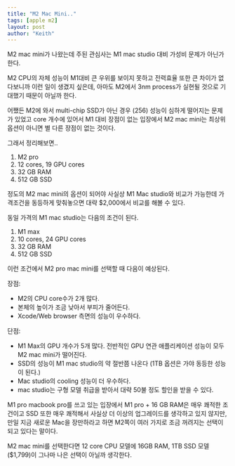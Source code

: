 ```yaml
---
title: "M2 Mac Mini.."
tags: [apple m2]
layout: post
author: "Keith"
---
```


M2 mac mini가 나왔는데 주된 관심사는 M1 mac studio 대비 가성비 문제가 아닌가한다.

M2 CPU의 자체 성능이 M1대비 큰 우위를 보이지 못하고 전력효율 또한 큰 차이가 없다보니까 이런 일이 생겼지 싶은데, 아마도 M2에서 3nm process가 실현될 것으로 기대했기 때문이 아닐까 한다.

어쨌든 M2에 와서 multi-chip SSD가 아닌 경우 (256) 성능이 심하게 떨어지는 문제가 있었고 core 개수에 있어서 M1 대비 장점이 없는 입장에서 M2 mac mini는 최상위 옵션이 아니면 별 다른 장점이 없는 것이다.

그래서 정리해보면..

1) M2 pro
2) 12 cores, 19 GPU cores
3) 32 GB RAM
4) 512 GB SSD

정도의 M2 mac mini의 옵션이 되어야 사실상 M1 Mac studio와 비교가 가능한데 가격조건을 동등하게 맞춰놓으면 대략 $2,000에서 비교를 해볼 수 있다.

동일 가격의 M1 mac studio는 다음의 조건이 된다.

1) M1 max
2) 10 cores, 24 GPU cores
3) 32 GB RAM
4) 512 GB SSD


이런 조건에서 M2 pro mac mini를 선택할 때 다음이 예상된다.

장점: 
- M2의 CPU core수가 2개 많다.
- 본체의 높이가 조금 낮아서 부피가 줄어든다.
- Xcode/Web browser 측면의 성능이 우수하다.

단점:
- M1 Max의 GPU 개수가 5개 많다. 전반적인 GPU 연관 애플리케이션 성능이 모두 M2 mac mini가 떨어진다.
- SSD의 성능이 M1 mac studio의 약 절반쯤 나온다 (1TB 옵션은 가야 동등한 성능이 된다.)
- Mac studio의 cooling 성능이 더 우수하다.
- mac studio는 구형 모델 취급을 받아서 대략 50불 정도 할인을 받을 수 있다.

M1 pro macbook pro를 쓰고 있는 입장에서 M1 pro + 16 GB RAM은 매우 쾌적한 조건이고 SSD 또한 매우 쾌적해서 사실상 더 이상의 업그레이드를 생각하고 있지 않지만, 만일 지금 새로운 Mac을 장만하라고 하면 M2쪽이 여러 가지로 조금 꺼려지는 선택이 되고 있다는 말이다. 

M2 mac mini를 선택한다면 12 core CPU 모델에 16GB RAM, 1TB SSD 모델 ($1,799)이 그나마 나은 선택이 아닐까 생각한다. 